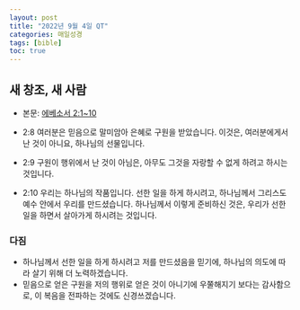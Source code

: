 ```yaml
---
layout: post
title: "2022년 9월 4일 QT"
categories: 매일성경
tags: [bible]
toc: true
---
```


## 새 창조, 새 사람
- 본문: [에베소서 2:1~10](https://www.bskorea.or.kr/bible/korbibReadpage.php?version=SAE&book=eph&chap=2&sec=1&cVersion=&fontSize=15px&fontWeight=normal)

- 2:8 여러분은 믿음으로 말미암아 은혜로 구원을 받았습니다. 이것은, 여러분에게서 난 것이 아니요, 하나님의 선물입니다.
- 2:9 구원이 행위에서 난 것이 아님은, 아무도 그것을 자랑할 수 없게 하려고 하시는 것입니다.
- 2:10 우리는 하나님의 작품입니다. 선한 일을 하게 하시려고, 하나님께서 그리스도 예수 안에서 우리를 만드셨습니다. 하나님께서 이렇게 준비하신 것은, 우리가 선한 일을 하면서 살아가게 하시려는 것입니다.

### 다짐
- 하나님께서 선한 일을 하게 하시려고 저를 만드셨음을 믿기에, 하나님의 의도에 따라 살기 위해 더 노력하겠습니다.
- 믿음으로 얻은 구원을 저의 행위로 얻은 것이 아니기에 우쭐해지기 보다는 감사함으로, 이 복음을 전파하는 것에도 신경쓰겠습니다.
